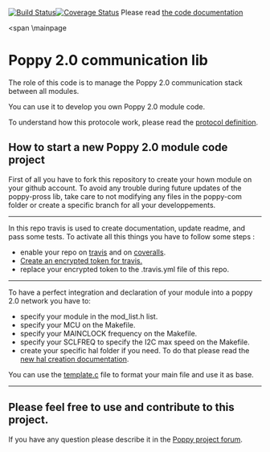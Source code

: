 [![Build Status](https://travis-ci.org/poppy-project/poppy_com.svg?branch=master)](https://travis-ci.org/poppy-project/poppy_com)[![Coverage Status](https://coveralls.io/repos/github/poppy-project/poppy_com/badge.svg?branch=master)](https://coveralls.io/github/poppy-project/poppy_com?branch=master)
Please read [the code documentation](http://poppy-project.github.io/poppy_com/)

<span \mainpage<span></span>

Poppy 2.0 communication lib
===========================

The role of this code is to manage the Poppy 2.0 communication stack between all modules.

You can use it to develop you own Poppy 2.0 module code.

To understand how this protocole work, please read the [protocol definition](doc/protocol_definition.md).

How to start a new Poppy 2.0 module code project
------------------------------------------------

First of all you have to fork this repository to create your hown module on your github account.
To avoid any trouble during future updates of the poppy-pross lib, take care to not modifying any files in the poppy-com folder or create a specific branch for all your developpements.
__________________________________________________________________________

In this repo travis is used to create documentation, update readme, and pass some tests.
To activate all this things you have to follow some steps :
 - enable your repo on [travis](https://travis-ci.org/) and on [coveralls](https://coveralls.io).
 - [Create an encrypted token for travis.](doc/travis_encrypt.md)
 - replace your encrypted token to the .travis.yml file of this repo.

__________________________________________________________________________

To have a perfect integration and declaration of your module into a poppy 2.0 network you have to:
 - specify your module in the mod_list.h list.
 - specify your MCU on the Makefile.
 - specify your MAINCLOCK frequency on the Makefile.
 - specify your SCLFREQ to specify the I2C max speed on the Makefile.
 - create your specific hal folder if you need. To do that please read the [new hal creation documentation](doc/hal_creation.md).

You can use the [template.c](template.c) file to format your main file and use it as base.

__________________________________________________________________________

Please feel free to use and contribute to this project.
-------------------------------------------------------

If you have any question please describe it in the [Poppy project forum](https://forum.poppy-project.org).
